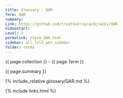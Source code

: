 ```yaml
---
title: Glossary - QAR
Term: QAR
summary: 
Link: https://github.com/trustoverip/acdc/wiki/QAR
Videostart: 
Level: 3
permalink: /term_QAR.html
sidebar: all_lvl3_wot_sidebar
folder: terms
---
```


{{ page.collection }} - {{ page.Term }}

   {{ page.summary }}

{% include_relative glossary/QAR.md %}

 {% include links.html %} 
